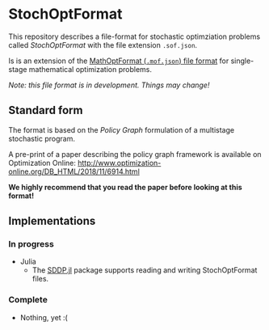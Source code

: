 # StochOptFormat

This repository describes a file-format for stochastic optimziation problems
called _StochOptFormat_ with the file extension `.sof.json`.

Is is an extension of the [MathOptFormat (`.mof.json`) file format](https://github.com/odow/MathOptFormat)
for single-stage mathematical optimization problems.

_Note: this file format is in development. Things may change!_

## Standard form

The format is based on the _Policy Graph_ formulation of a multistage stochastic
program.

A pre-print of a paper describing the policy graph framework is available on
Optimization Online:
http://www.optimization-online.org/DB_HTML/2018/11/6914.html

**We highly recommend that you read the paper before looking at this format!**

## Implementations

### In progress

- Julia
    - The [SDDP.jl](https://github.com/odow/SDDP.jl) package supports reading
      and writing StochOptFormat files.

### Complete

- Nothing, yet :(
